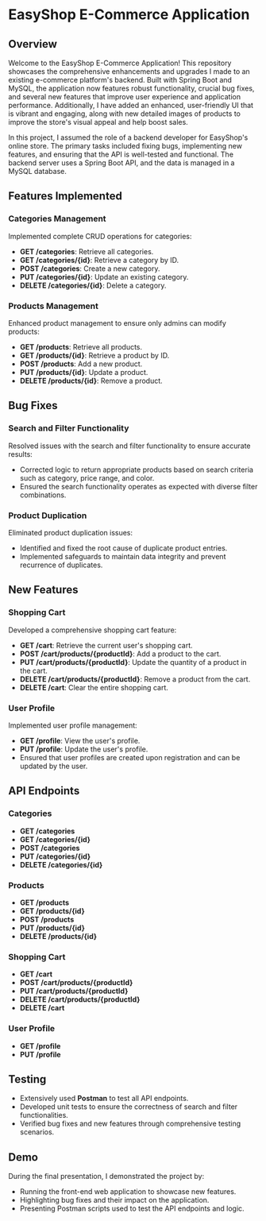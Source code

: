 # EasyShop E-Commerce Application

## Overview

Welcome to the EasyShop E-Commerce Application! This repository showcases the comprehensive enhancements and upgrades I made to an existing e-commerce platform's backend. Built with Spring Boot and MySQL, the application now features robust functionality, crucial bug fixes, and several new features that improve user experience and application performance. Additionally, I have added an enhanced, user-friendly UI that is vibrant and engaging, along with new detailed images of products to improve the store's visual appeal and help boost sales.

In this project, I assumed the role of a backend developer for EasyShop's online store. The primary tasks included fixing bugs, implementing new features, and ensuring that the API is well-tested and functional. The backend server uses a Spring Boot API, and the data is managed in a MySQL database.

## Features Implemented

### Categories Management
Implemented complete CRUD operations for categories:
- **GET /categories**: Retrieve all categories.
- **GET /categories/{id}**: Retrieve a category by ID.
- **POST /categories**: Create a new category.
- **PUT /categories/{id}**: Update an existing category.
- **DELETE /categories/{id}**: Delete a category.

### Products Management
Enhanced product management to ensure only admins can modify products:
- **GET /products**: Retrieve all products.
- **GET /products/{id}**: Retrieve a product by ID.
- **POST /products**: Add a new product.
- **PUT /products/{id}**: Update a product.
- **DELETE /products/{id}**: Remove a product.

## Bug Fixes

### Search and Filter Functionality
Resolved issues with the search and filter functionality to ensure accurate results:
- Corrected logic to return appropriate products based on search criteria such as category, price range, and color.
- Ensured the search functionality operates as expected with diverse filter combinations.

### Product Duplication
Eliminated product duplication issues:
- Identified and fixed the root cause of duplicate product entries.
- Implemented safeguards to maintain data integrity and prevent recurrence of duplicates.

## New Features

### Shopping Cart
Developed a comprehensive shopping cart feature:
- **GET /cart**: Retrieve the current user's shopping cart.
- **POST /cart/products/{productId}**: Add a product to the cart.
- **PUT /cart/products/{productId}**: Update the quantity of a product in the cart.
- **DELETE /cart/products/{productId}**: Remove a product from the cart.
- **DELETE /cart**: Clear the entire shopping cart.

### User Profile
Implemented user profile management:
- **GET /profile**: View the user's profile.
- **PUT /profile**: Update the user's profile.
- Ensured that user profiles are created upon registration and can be updated by the user.

## API Endpoints

### Categories
- **GET /categories**
- **GET /categories/{id}**
- **POST /categories**
- **PUT /categories/{id}**
- **DELETE /categories/{id}**

### Products
- **GET /products**
- **GET /products/{id}**
- **POST /products**
- **PUT /products/{id}**
- **DELETE /products/{id}**

### Shopping Cart
- **GET /cart**
- **POST /cart/products/{productId}**
- **PUT /cart/products/{productId}**
- **DELETE /cart/products/{productId}**
- **DELETE /cart**

### User Profile
- **GET /profile**
- **PUT /profile**

## Testing

- Extensively used **Postman** to test all API endpoints.
- Developed unit tests to ensure the correctness of search and filter functionalities.
- Verified bug fixes and new features through comprehensive testing scenarios.

## Demo

During the final presentation, I demonstrated the project by:
- Running the front-end web application to showcase new features.
- Highlighting bug fixes and their impact on the application.
- Presenting Postman scripts used to test the API endpoints and logic.
